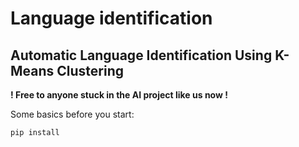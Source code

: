 # Language identification
## Automatic Language Identification Using K-Means Clustering
**! Free to anyone stuck in the AI project like us now !**

Some basics before you start:
```
pip install 
```

